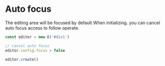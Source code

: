 # Auto focus

The editing area will be focused by default When initializing. you can cancel auto focus access to follow operate.

```jsx
const editor = new E('#div1')

// cancel auto focus
editor.config.focus = false

editor.create()
```